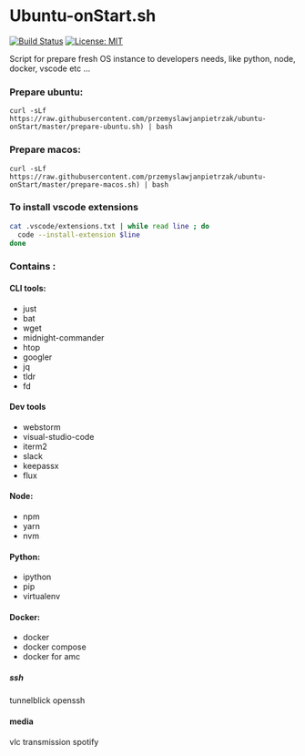 # Ubuntu-onStart.sh

[![Build Status](https://travis-ci.org/przemyslawjanpietrzak/ubuntu-onStart.svg?branch=master)](https://travis-ci.org/przemyslawjanpietrzak/ubuntu-onStart)
[![License: MIT](https://img.shields.io/badge/License-MIT-yellow.svg)](https://opensource.org/licenses/MIT)

Script for prepare fresh OS instance to developers needs, like python, node, docker, vscode etc ...

### Prepare ubuntu:

`curl -sLf https://raw.githubusercontent.com/przemyslawjanpietrzak/ubuntu-onStart/master/prepare-ubuntu.sh) | bash`

### Prepare macos:

`curl -sLf https://raw.githubusercontent.com/przemyslawjanpietrzak/ubuntu-onStart/master/prepare-macos.sh) | bash`

### To install vscode extensions
```bash
cat .vscode/extensions.txt | while read line ; do
  code --install-extension $line
done
```

### Contains :

#### CLI tools:
- just
- bat
- wget
- midnight-commander
- htop
- googler
- jq
- tldr
- fd

#### Dev tools
- webstorm
- visual-studio-code
- iterm2
- slack
- keepassx
- flux

#### Node:
- npm
- yarn
- nvm

#### Python:
- ipython
- pip
- virtualenv

#### Docker:
- docker
- docker compose
- docker for amc

##### ssh
tunnelblick
openssh

#### media
vlc
transmission
spotify